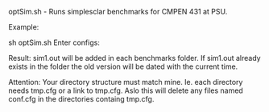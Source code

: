 optSim.sh - Runs simplesclar benchmarks for CMPEN 431 at PSU. 

Example:

sh optSim.sh 
Enter configs:
<configs>

Result:
sim1.out will be added in each benchmarks folder.
If sim1.out already exists in the folder the old version will be dated with the current time.

Attention:
Your directory structure must match mine. Ie. each directory needs tmp.cfg or a link to tmp.cfg.
Aslo this will delete any files named conf.cfg in the directories containg tmp.cfg.
